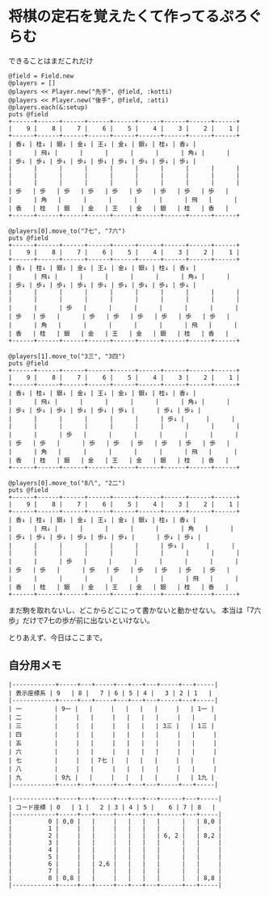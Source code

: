 # 将棋の定石を覚えたくて作ってるぷろぐらむ #

できることはまだこれだけ

    @field = Field.new
    @players = []
    @players << Player.new("先手", @field, :kotti)
    @players << Player.new("後手", @field, :atti)
    @players.each(&:setup)
    puts @field
    +------+------+------+------+------+------+------+------+------+
    |    9 |    8 |    7 |    6 |    5 |    4 |    3 |    2 |    1 |
    +------+------+------+------+------+------+------+------+------+
    | 香↓ | 桂↓ | 銀↓ | 金↓ | 王↓ | 金↓ | 銀↓ | 桂↓ | 香↓ |
    |      | 飛↓ |      |      |      |      |      | 角↓ |      |
    | 歩↓ | 歩↓ | 歩↓ | 歩↓ | 歩↓ | 歩↓ | 歩↓ | 歩↓ | 歩↓ |
    |      |      |      |      |      |      |      |      |      |
    |      |      |      |      |      |      |      |      |      |
    |      |      |      |      |      |      |      |      |      |
    | 歩   | 歩   | 歩   | 歩   | 歩   | 歩   | 歩   | 歩   | 歩   |
    |      | 角   |      |      |      |      |      | 飛   |      |
    | 香   | 桂   | 銀   | 金   | 王   | 金   | 銀   | 桂   | 香   |
    +------+------+------+------+------+------+------+------+------+

    @players[0].move_to("7七", "7六")
    puts @field
    +------+------+------+------+------+------+------+------+------+
    |    9 |    8 |    7 |    6 |    5 |    4 |    3 |    2 |    1 |
    +------+------+------+------+------+------+------+------+------+
    | 香↓ | 桂↓ | 銀↓ | 金↓ | 王↓ | 金↓ | 銀↓ | 桂↓ | 香↓ |
    |      | 飛↓ |      |      |      |      |      | 角↓ |      |
    | 歩↓ | 歩↓ | 歩↓ | 歩↓ | 歩↓ | 歩↓ | 歩↓ | 歩↓ | 歩↓ |
    |      |      |      |      |      |      |      |      |      |
    |      |      |      |      |      |      |      |      |      |
    |      |      | 歩   |      |      |      |      |      |      |
    | 歩   | 歩   |      | 歩   | 歩   | 歩   | 歩   | 歩   | 歩   |
    |      | 角   |      |      |      |      |      | 飛   |      |
    | 香   | 桂   | 銀   | 金   | 王   | 金   | 銀   | 桂   | 香   |
    +------+------+------+------+------+------+------+------+------+

    @players[1].move_to("3三", "3四")
    puts @field
    +------+------+------+------+------+------+------+------+------+
    |    9 |    8 |    7 |    6 |    5 |    4 |    3 |    2 |    1 |
    +------+------+------+------+------+------+------+------+------+
    | 香↓ | 桂↓ | 銀↓ | 金↓ | 王↓ | 金↓ | 銀↓ | 桂↓ | 香↓ |
    |      | 飛↓ |      |      |      |      |      | 角↓ |      |
    | 歩↓ | 歩↓ | 歩↓ | 歩↓ | 歩↓ | 歩↓ |      | 歩↓ | 歩↓ |
    |      |      |      |      |      |      | 歩↓ |      |      |
    |      |      |      |      |      |      |      |      |      |
    |      |      | 歩   |      |      |      |      |      |      |
    | 歩   | 歩   |      | 歩   | 歩   | 歩   | 歩   | 歩   | 歩   |
    |      | 角   |      |      |      |      |      | 飛   |      |
    | 香   | 桂   | 銀   | 金   | 王   | 金   | 銀   | 桂   | 香   |
    +------+------+------+------+------+------+------+------+------+

    @players[0].move_to("8八", "2二")
    puts @field
    +------+------+------+------+------+------+------+------+------+
    |    9 |    8 |    7 |    6 |    5 |    4 |    3 |    2 |    1 |
    +------+------+------+------+------+------+------+------+------+
    | 香↓ | 桂↓ | 銀↓ | 金↓ | 王↓ | 金↓ | 銀↓ | 桂↓ | 香↓ |
    |      | 飛↓ |      |      |      |      |      | 角   |      |
    | 歩↓ | 歩↓ | 歩↓ | 歩↓ | 歩↓ | 歩↓ |      | 歩↓ | 歩↓ |
    |      |      |      |      |      |      | 歩↓ |      |      |
    |      |      |      |      |      |      |      |      |      |
    |      |      | 歩   |      |      |      |      |      |      |
    | 歩   | 歩   |      | 歩   | 歩   | 歩   | 歩   | 歩   | 歩   |
    |      |      |      |      |      |      |      | 飛   |      |
    | 香   | 桂   | 銀   | 金   | 王   | 金   | 銀   | 桂   | 香   |
    +------+------+------+------+------+------+------+------+------+

まだ駒を取れないし、どこからどこにって書かないと動かせない。
本当は「7六歩」だけで7七の歩が前に出ないといけない。

とりあえず、今日はここまで。

## 自分用メモ ##

    |------------+-----+---+-----+---+---+---+-----+---+-----|
    | 表示座標系 | 9   | 8 |   7 | 6 | 5 | 4 |   3 | 2 | 1   |
    |------------+-----+---+-----+---+---+---+-----+---+-----|
    | 一         | 9一 |   |     |   |   |   |     |   | 1一 |
    | 二         |     |   |     |   |   |   |     |   |     |
    | 三         |     |   |     |   |   |   | 3三 |   | 1三 |
    | 四         |     |   |     |   |   |   |     |   |     |
    | 五         |     |   |     |   |   |   |     |   |     |
    | 六         |     |   |     |   |   |   |     |   |     |
    | 七         |     |   | 7七 |   |   |   |     |   |     |
    | 八         |     |   |     |   |   |   |     |   |     |
    | 九         | 9九 |   |     |   |   |   |     |   | 1九 |
    |------------+-----+---+-----+---+---+---+-----+---+-----|

    |------------+-----+---+-----+---+---+---+------+---+-----|
    | コード座標 | 0   | 1 |   2 | 3 | 4 | 5 |    6 | 7 | 8   |
    |------------+-----+---+-----+---+---+---+------+---+-----|
    |          0 | 0,0 |   |     |   |   |   |      |   | 8,0 |
    |          1 |     |   |     |   |   |   |      |   |     |
    |          2 |     |   |     |   |   |   | 6, 2 |   | 8,2 |
    |          3 |     |   |     |   |   |   |      |   |     |
    |          4 |     |   |     |   |   |   |      |   |     |
    |          5 |     |   |     |   |   |   |      |   |     |
    |          6 |     |   | 2,6 |   |   |   |      |   |     |
    |          7 |     |   |     |   |   |   |      |   |     |
    |          8 | 0,8 |   |     |   |   |   |      |   | 8,8 |
    |------------+-----+---+-----+---+---+---+------+---+-----|
